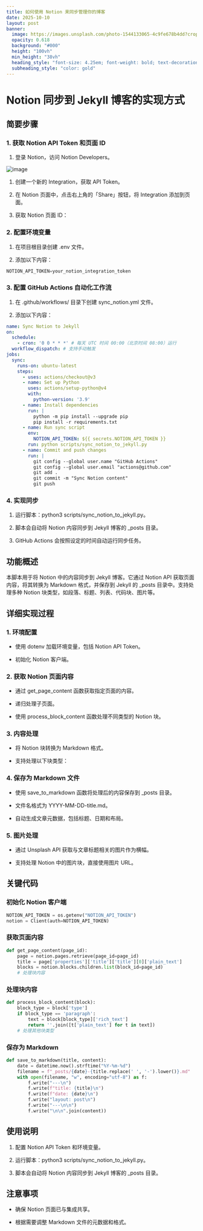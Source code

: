 ```yaml
---
title: 如何使用 Notion 来同步管理你的博客
date: 2025-10-10
layout: post
banner:
  image: https://images.unsplash.com/photo-1544133065-4c9fe678b4dd?crop=entropy&cs=tinysrgb&fit=max&fm=jpg&ixid=M3w2OTIwMzJ8MHwxfHJhbmRvbXx8fHx8fHx8fDE3NjAwNjAzODl8&ixlib=rb-4.1.0&q=80&w=1080
  opacity: 0.618
  background: "#000"
  height: "100vh"
  min_height: "38vh"
  heading_style: "font-size: 4.25em; font-weight: bold; text-decoration: underline"
  subheading_style: "color: gold"
---
```


# Notion 同步到 Jekyll 博客的实现方式

## 简要步骤

### 1. 获取 Notion API Token 和页面 ID

1. 登录 Notion，访问 Notion Developers。

![image](https://prod-files-secure.s3.us-west-2.amazonaws.com/a7a0cc5a-89b9-4cda-8686-1fba0ca52f40/d19c1afe-dea5-4312-9333-786b0ba83054/image.png?X-Amz-Algorithm=AWS4-HMAC-SHA256&X-Amz-Content-Sha256=UNSIGNED-PAYLOAD&X-Amz-Credential=ASIAZI2LB466QXXLUC5A%2F20251010%2Fus-west-2%2Fs3%2Faws4_request&X-Amz-Date=20251010T013948Z&X-Amz-Expires=3600&X-Amz-Security-Token=IQoJb3JpZ2luX2VjEEkaCXVzLXdlc3QtMiJGMEQCIDI3srVSNta0FSwiZ7jayKacJjgw51E5ipBv2YD1%2BnsVAiAtCemvEFVAyAWGQl2ieoUi7JghrpP914QY%2FRwU69wmpiqIBAji%2F%2F%2F%2F%2F%2F%2F%2F%2F%2F8BEAAaDDYzNzQyMzE4MzgwNSIMOkx6%2B8GqziwI2trZKtwDiMfyQHLuBM5Jy9%2BKiAhV5xTZg82rEkKJ980mn9R8uceeMIhVpUxDEXYx0E015XLHLkU6pFkfRVKjijI%2BO9qTPafwoyWhhnJW5WWwTTpc%2FG%2BNF%2F%2Bnstgz9uQQnBCXB3bFvPEHK%2FUsdAUJzx0bvnwGiPlET21PxgposGdOOxoI1t3j0sUSBSIaMPZGqiUtI5lImakXt%2BzKqjoRbtODRzyTVpspMp1LRKEtPya0GN5KwwTaxUzEJnb0sX9e61OKGhxTZjkwg2oSbs%2BqYHgRg7op5e5Q81%2FcaQFSK2cNJpCC%2FX8XnoxjgwE7lRB9j%2B9QJZtjmX2rP%2B01OcVIfxucgL2pLwhHRy8mNn%2BjGPOaJKOq62HauP8JHeOCwOcjjo37%2BMQ0%2BxlEioo8HNRufYtY5m1ilFewbZbTBoCvOyad9UcqjGNuHagivpUNav6X69Lch5BSetpwnkhXXZwCDZsHVieM4iRBAl6RF9moE4cGG23UqFjCeybr7ENc4WsNr2V4U%2FJidn2q0wqcwOdqsCmB%2FauD9ChnGLEgZXv3mlHzj49gqlzcZCcYvscDsZndPgCuq0GB9vhB1JmGzaZqUEePut2zBsYld1vXRPmrPBBScCL9B3tlR55PK%2FQGGAPUmU0wzKihxwY6pgHR6gbkDyQTL%2BRaMqrOI4FulaSM%2BhlSslsW4I%2Bv5f%2BGd%2BrsfPq%2B5ftGwafhPcId%2BHPG2FAjVZ63sfzl4HETTcpEbOdqzzLHqX%2F385cvU5ca3oyj0unAQ%2BEy5r7hPLy6Mpog0xW7Ku1IlEFuZF3eW9cNqlQ6OVKZRBdEsfFJikF9Eh1qx9NgC3odv4jtPSB9PL1fZi1ORgtZHNrgxSnAh2AEf5Kr7g4O&X-Amz-Signature=6d3e03cdf751cfa9ea29784caa5dff604dc708837a120144b4ded320e09f91c8&X-Amz-SignedHeaders=host&x-amz-checksum-mode=ENABLED&x-id=GetObject)

1. 创建一个新的 Integration，获取 API Token。

1. 在 Notion 页面中，点击右上角的「Share」按钮，将 Integration 添加到页面。

1. 获取 Notion 页面 ID：


### 2. 配置环境变量

1. 在项目根目录创建 .env 文件。

1. 添加以下内容：

```javascript
NOTION_API_TOKEN=your_notion_integration_token
```

### 3. 配置 GitHub Actions 自动化工作流

1. 在 .github/workflows/ 目录下创建 sync_notion.yml 文件。

1. 添加以下内容：

```yaml
name: Sync Notion to Jekyll
on:
  schedule:
    - cron: '0 0 * * *' # 每天 UTC 时间 00:00（北京时间 08:00）运行
  workflow_dispatch: # 支持手动触发
jobs:
  sync:
    runs-on: ubuntu-latest
    steps:
      - uses: actions/checkout@v3
      - name: Set up Python
        uses: actions/setup-python@v4
        with:
          python-version: '3.9'
      - name: Install dependencies
        run: |
          python -m pip install --upgrade pip
          pip install -r requirements.txt
      - name: Run sync script
        env:
          NOTION_API_TOKEN: ${{ secrets.NOTION_API_TOKEN }}
        run: python scripts/sync_notion_to_jekyll.py
      - name: Commit and push changes
        run: |
          git config --global user.name "GitHub Actions"
          git config --global user.email "actions@github.com"
          git add .
          git commit -m "Sync Notion content"
          git push
```

### 4. 实现同步

1. 运行脚本：python3 scripts/sync_notion_to_jekyll.py。

1. 脚本会自动将 Notion 内容同步到 Jekyll 博客的 _posts 目录。

1. GitHub Actions 会按照设定的时间自动运行同步任务。

## 功能概述

本脚本用于将 Notion 中的内容同步到 Jekyll 博客。它通过 Notion API 获取页面内容，将其转换为 Markdown 格式，并保存到 Jekyll 的 _posts 目录中。支持处理多种 Notion 块类型，如段落、标题、列表、代码块、图片等。

## 详细实现过程

### 1. 环境配置

- 使用 dotenv 加载环境变量，包括 Notion API Token。

- 初始化 Notion 客户端。

### 2. 获取 Notion 页面内容

- 通过 get_page_content 函数获取指定页面的内容。

- 递归处理子页面。

- 使用 process_block_content 函数处理不同类型的 Notion 块。

### 3. 内容处理

- 将 Notion 块转换为 Markdown 格式。

- 支持处理以下块类型：


### 4. 保存为 Markdown 文件

- 使用 save_to_markdown 函数将处理后的内容保存到 _posts 目录。

- 文件名格式为 YYYY-MM-DD-title.md。

- 自动生成文章元数据，包括标题、日期和布局。

### 5. 图片处理

- 通过 Unsplash API 获取与文章标题相关的图片作为横幅。

- 支持处理 Notion 中的图片块，直接使用图片 URL。

## 关键代码

### 初始化 Notion 客户端

```python
NOTION_API_TOKEN = os.getenv("NOTION_API_TOKEN")
notion = Client(auth=NOTION_API_TOKEN)
```

### 获取页面内容

```python
def get_page_content(page_id):
    page = notion.pages.retrieve(page_id=page_id)
    title = page['properties']['title']['title'][0]['plain_text']
    blocks = notion.blocks.children.list(block_id=page_id)
    # 处理块内容
```

### 处理块内容

```python
def process_block_content(block):
    block_type = block['type']
    if block_type == 'paragraph':
        text = block[block_type]['rich_text']
        return ''.join([t['plain_text'] for t in text])
    # 处理其他块类型
```

### 保存为 Markdown

```python
def save_to_markdown(title, content):
    date = datetime.now().strftime("%Y-%m-%d")
    filename = f"_posts/{date}-{title.replace(' ', '-').lower()}.md"
    with open(filename, "w", encoding="utf-8") as f:
        f.write("---\n")
        f.write(f"title: {title}\n")
        f.write(f"date: {date}\n")
        f.write("layout: post\n")
        f.write("---\n\n")
        f.write("\n\n".join(content))
```

## 使用说明

1. 配置 Notion API Token 和环境变量。

1. 运行脚本：python3 scripts/sync_notion_to_jekyll.py。

1. 脚本会自动将 Notion 内容同步到 Jekyll 博客的 _posts 目录。

## 注意事项

- 确保 Notion 页面已与集成共享。

- 根据需要调整 Markdown 文件的元数据和格式。